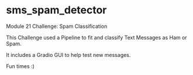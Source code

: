 # sms_spam_detector
Module 21 Challenge: Spam Classification

This Challenge used a Pipeline to fit and classify Text Messages as Ham or Spam.

It includes a Gradio GUI to help test new messages.

Fun times :) 
